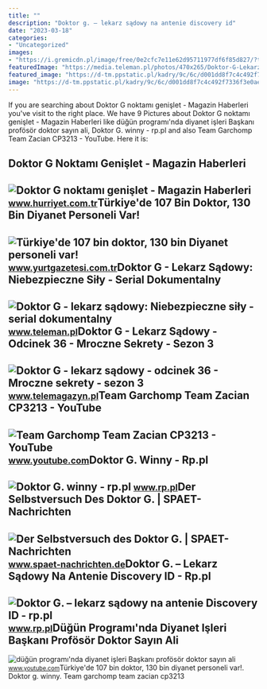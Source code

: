 ```yaml
---
title: ""
description: "Doktor g. – lekarz sądowy na antenie discovery id"
date: "2023-03-18"
categories:
- "Uncategorized"
images:
- "https://i.gremicdn.pl/image/free/0e2cfc7e11e62d95711977df6f85d827/?t=resize:fill:1200:716,enlarge:1"
featuredImage: "https://media.teleman.pl/photos/470x265/Doktor-G-Lekarz-Sadowy-Po-Zalobie.jpeg"
featured_image: "https://d-tm.ppstatic.pl/kadry/9c/6c/d001dd8f7c4c492f7336f3e0ae50.1000.jpg"
image: "https://d-tm.ppstatic.pl/kadry/9c/6c/d001dd8f7c4c492f7336f3e0ae50.1000.jpg"
---
```


If you are searching about Doktor G noktamı genişlet - Magazin Haberleri you've visit to the right place. We have 9 Pictures about Doktor G noktamı genişlet - Magazin Haberleri like düğün programı'nda diyanet işleri Başkanı profösör doktor sayın ali, Doktor G. winny - rp.pl and also Team Garchomp Team Zacian CP3213 - YouTube. Here it is:

Doktor G Noktamı Genişlet - Magazin Haberleri
---------------------------------------------

 ![Doktor G noktamı genişlet - Magazin Haberleri](https://i4.hurimg.com/i/hurriyet/75/750x422/55ea1028f018fbb8f868eeb5.jpg) <small>www.hurriyet.com.tr</small>Türkiye'de 107 Bin Doktor, 130 Bin Diyanet Personeli Var!
---------------------------------------------------------

 ![Türkiye'de 107 bin doktor, 130 bin Diyanet personeli var!](https://www.yurtgazetesi.com.tr/d/news/181538.jpg) <small>www.yurtgazetesi.com.tr</small>Doktor G - Lekarz Sądowy: Niebezpieczne Siły - Serial Dokumentalny
------------------------------------------------------------------

 ![Doktor G - lekarz sądowy: Niebezpieczne siły - serial dokumentalny](https://media.teleman.pl/photos/470x265/Doktor-G-Lekarz-Sadowy-Po-Zalobie.jpeg) <small>www.teleman.pl</small>Doktor G - Lekarz Sądowy - Odcinek 36 - Mroczne Sekrety - Sezon 3
-----------------------------------------------------------------

 ![Doktor G - lekarz sądowy - odcinek 36 - Mroczne sekrety - sezon 3](https://d-tm.ppstatic.pl/kadry/9c/6c/d001dd8f7c4c492f7336f3e0ae50.1000.jpg) <small>www.telemagazyn.pl</small>Team Garchomp Team Zacian CP3213 - YouTube
------------------------------------------

 ![Team Garchomp Team Zacian CP3213 - YouTube](https://i.ytimg.com/vi/HYLCwcE-Dgc/maxres2.jpg?sqp=-oaymwEoCIAKENAF8quKqQMcGADwAQH4AYwCgALgA4oCDAgAEAEYRSBHKGUwDw==&rs=AOn4CLC_ulBvmvqa2cf2uT56Qfk3FCYaDA) <small>www.youtube.com</small>Doktor G. Winny - Rp.pl
-----------------------

 ![Doktor G. winny - rp.pl](https://i.gremicdn.pl/image/free/0e2cfc7e11e62d95711977df6f85d827/?t=resize:fill:1200:716,enlarge:1) <small>www.rp.pl</small>Der Selbstversuch Des Doktor G. | SPAET-Nachrichten
---------------------------------------------------

 ![Der Selbstversuch des Doktor G. | SPAET-Nachrichten](https://www.spaet-nachrichten.de/wp-content/uploads/2022/10/shutterstock_691081060_kl-600x315.jpg) <small>www.spaet-nachrichten.de</small>Doktor G. – Lekarz Sądowy Na Antenie Discovery ID - Rp.pl
---------------------------------------------------------

 ![Doktor G. – lekarz sądowy na antenie Discovery ID - rp.pl](https://i.gremicdn.pl/image/free/ec107875f1c46030dba9e97c28c0b558/?t=resize:fill:1200:716,enlarge:1) <small>www.rp.pl</small>Düğün Programı'nda Diyanet Işleri Başkanı Profösör Doktor Sayın Ali
-------------------------------------------------------------------

 ![düğün programı'nda diyanet işleri Başkanı profösör doktor sayın ali](https://i.ytimg.com/vi/eZDKO0LjmLU/maxres2.jpg?sqp=-oaymwEoCIAKENAF8quKqQMcGADwAQH4Ac4FgAKACooCDAgAEAEYciAxKH8wDw==&rs=AOn4CLAcAK_gp1e0yUcyd1NOYmJYpiG2-Q) <small>www.youtube.com</small>Türkiye'de 107 bin doktor, 130 bin diyanet personeli var!. Doktor g. winny. Team garchomp team zacian cp3213
